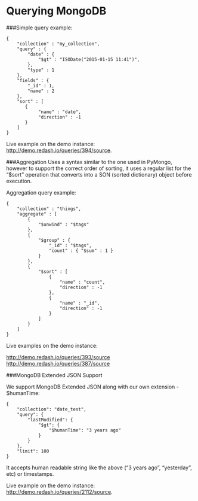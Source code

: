# Querying MongoDB

###Simple query example:
```
{
    "collection" : "my_collection",
    "query" : {
        "date" : {
            "$gt" : "ISODate("2015-01-15 11:41")",
        },
        "type" : 1
    },
    "fields" : {
        "_id" : 1,
        "name" : 2
    },
    "sort" : [
       {
            "name" : "date",
            "direction" : -1
       }
    ]
}
```
Live example on the demo instance: http://demo.redash.io/queries/394/source.

###Aggregation
Uses a syntax similar to the one used in PyMongo, however to support the correct order of sorting, it uses a regular list for the “$sort” operation that converts into a SON (sorted dictionary) object before execution.

Aggregation query example:

```
{
    "collection" : "things",
    "aggregate" : [
        {
            "$unwind" : "$tags"
        },
        {
            "$group" : {
                "_id" : "$tags",
                "count" : { "$sum" : 1 }
            }
        },
        {
            "$sort" : [
                {
                    "name" : "count",
                    "direction" : -1
                },
                {
                    "name" : "_id",
                    "direction" : -1
                }
            ]
        }
    ]
}
```
Live examples on the demo instance:

http://demo.redash.io/queries/393/source
http://demo.redash.io/queries/387/source

###MongoDB Extended JSON Support

We support MongoDB Extended JSON along with our own extension - $humanTime:

```
{
    "collection": "date_test",
    "query": {
        "lastModified": {
            "$gt": {
                "$humanTime": "3 years ago"
            }
        }
    },
    "limit": 100
}
```
It accepts human readable string like the above (“3 years ago”, “yesterday”, etc) or timestamps.

Live example on the demo instance: http://demo.redash.io/queries/2112/source.
